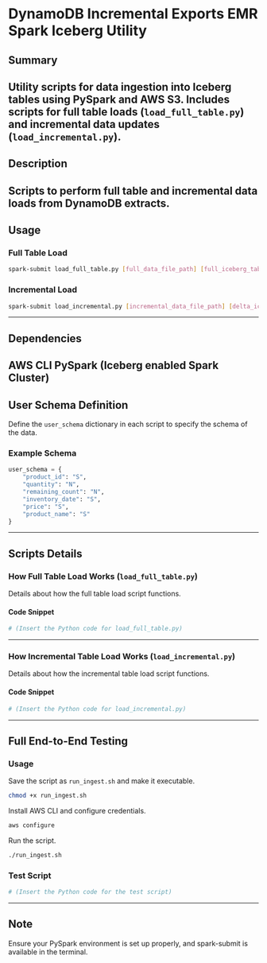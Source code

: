 
# DynamoDB Incremental Exports EMR Spark Iceberg Utility
## Summary
Utility scripts for data ingestion into Iceberg tables using PySpark and AWS S3. Includes scripts for full table loads (`load_full_table.py`) and incremental data updates (`load_incremental.py`).
---
## Description
Scripts to perform full table and incremental data loads from DynamoDB extracts.
---
## Usage
### Full Table Load
```bash
spark-submit load_full_table.py [full_data_file_path] [full_iceberg_table_name]
```
### Incremental Load
```bash
spark-submit load_incremental.py [incremental_data_file_path] [delta_iceberg_table_name] [full_iceberg_table_name]
```
---
## Dependencies
AWS CLI
PySpark (Iceberg enabled Spark Cluster)
---
## User Schema Definition
Define the `user_schema` dictionary in each script to specify the schema of the data.
### Example Schema
```python
user_schema = {
    "product_id": "S",
    "quantity": "N",
    "remaining_count": "N",
    "inventory_date": "S",
    "price": "S",
    "product_name": "S"
}
```
---
## Scripts Details
### How Full Table Load Works (`load_full_table.py`)
Details about how the full table load script functions.
#### Code Snippet
```python
# (Insert the Python code for load_full_table.py)
```
---
### How Incremental Table Load Works (`load_incremental.py`)
Details about how the incremental table load script functions.
#### Code Snippet
```python
# (Insert the Python code for load_incremental.py)
```
---
## Full End-to-End Testing
### Usage
Save the script as `run_ingest.sh` and make it executable.
```bash
chmod +x run_ingest.sh
```

Install AWS CLI and configure credentials.
```bash
aws configure
```

Run the script.
```bash
./run_ingest.sh
```
### Test Script
```python
# (Insert the Python code for the test script)
```
---
## Note
Ensure your PySpark environment is set up properly, and spark-submit is available in the terminal.

